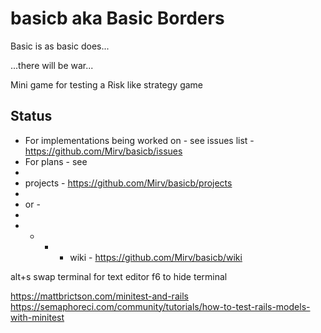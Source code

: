 # basicb aka Basic Borders
Basic is as basic does...

...there will be war...

Mini game for testing a Risk like strategy game

## Status

- For implementations being worked on - see issues list - https://github.com/Mirv/basicb/issues
- For plans - see 
- 
- projects - https://github.com/Mirv/basicb/projects
-
- or - 
-
- - - - wiki - https://github.com/Mirv/basicb/wiki


alt+s swap terminal for text editor
f6 to hide terminal

https://mattbrictson.com/minitest-and-rails
https://semaphoreci.com/community/tutorials/how-to-test-rails-models-with-minitest
